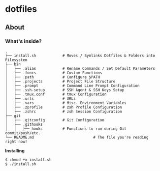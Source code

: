# dotfiles

## About

### What's inside?

    .
    ├── install.sh            # Moves / Symlinks Dotfiles & Folders into Filesystem                   
    ├── bin                   
    │   ├── .alias            # Rename Commands / Set Default Parameters
    │   ├── .funcs            # Custom Functions
    │   ├── .path             # Configure $PATH
    │   ├── .projects         # Project File Structure
    │   ├── .prompt           # Command Line Prompt Configuration
    │   ├── .ssh-setup        # SSH Agent & SSH Keys Setup
    │   ├── .tmux.conf        # tmux Configuration
    │   ├── .urls             # URLs
    │   ├── .vars             # Misc. Environment Variables
    │   ├── .zprofile         # zsh Profile Configuration
    │   ├── .zshrc            # zsh Session Configuration
    ├── git                   
    │   ├── .gitconfig        # Git Configuration
    │   ├── .githooks
    │   │   ├── hooks         # Functions to run during Git commit/push/etc.
    └── README.md							# The file you're reading right now!


**Installing**
```console
$ chmod +x install.sh
$ ./install.sh
```
